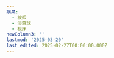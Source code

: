 ```yaml
---
病巣:
  - 被殻
  - 淡蒼球
  - 視床
newColumn3: ''
lastmod: '2025-03-20'
last_edited: 2025-02-27T00:00:00.000Z
---
```



